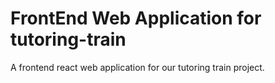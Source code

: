 # FrontEnd Web Application for tutoring-train
A frontend react web application for our tutoring train project.
